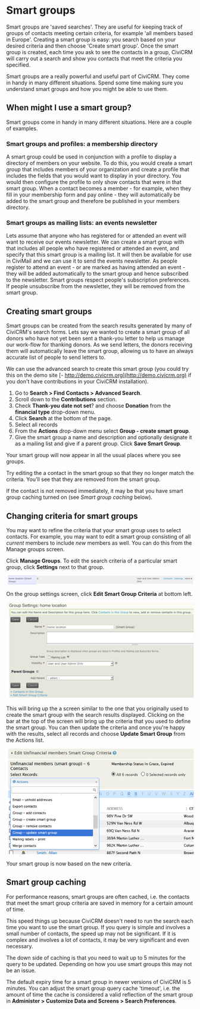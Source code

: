 # Smart groups

Smart groups are 'saved searches'. They are useful for keeping track of
groups of contacts meeting certain criteria, for example 'all members
based in Europe'. Creating a smart group is easy: you search based on
your desired criteria and then choose 'Create smart group'. Once the
smart group is created, each time you ask to see the contacts in a
group, CiviCRM will carry out a search and show you contacts that meet
the criteria you specified.

Smart groups are a really powerful and useful part of CiviCRM. They
come in handy in many different situations. Spend some time making sure
you understand smart groups and how you might be able to use them.

## When might I use a smart group?

Smart groups come in handy in many different situations. Here are a
couple of examples.

### Smart groups and profiles: a membership directory

A smart group could be used in conjunction with a profile to display a
directory of members on your website. To do this, you would create a
smart group that includes members of your organization and create a
profile that includes the fields that you would want to display in your
directory. You would then configure the profile to only show contacts
that were in that smart group. When a contact becomes a member - for
example, when they fill in your membership form and pay online - they
will automatically be added to the smart group and therefore be
published in your members directory.

### Smart groups as mailing lists: an events newsletter

Lets assume that anyone who has registered for or attended an event will
want to receive our events newsletter. We can create a smart group with
that includes all people who have registered or attended an event, and
specify that this smart group is a mailing list. It will then be
available for use in CiviMail and we can use it to send the events
newsletter. As people register to attend an event - or are marked as
having attended an event - they will be added automatically to the smart
group and hence subscribed to the newsletter. Smart groups respect
people's subscription preferences. If people unsubscribe from the
newsletter, they will be removed from the smart group.

## Creating smart groups

Smart groups can be created from the search results generated by many of
CiviCRM's search forms. Lets say we wanted to create a smart group of
all donors who have not yet been sent a thank-you letter to help us
manage our work-flow for thanking donors. As we send letters, the donors
receiving them will automatically leave the smart group, allowing us to
have an always accurate list of people to send letters to.

We can use the advanced search to create this smart group (you could try
this on the demo site [-
http://demo.civicrm.org](http://demo.civicrm.org) if you don't have
contributions in your CiviCRM installation).

1.  Go to **Search > Find Contacts > Advanced Search**.
2.  Scroll down to the **Contributions** section.
3.  Check **Thank-you date not set**? and choose **Donation** from the
    **financial type** drop-down menu.
4.  Click **Search** at the bottom of the page.
5.  Select all records
6.  From the **Actions** drop-down menu select **Group - create smart group**.
7.  Give the smart group a name and description and optionally designate it as a mailing list and give if a parent group. Click **Save Smart Group**.

Your smart group will now appear in all the usual places where you see
groups.

Try editing the a contact in the smart group so that they no longer
match the criteria. You'll see that they are removed from the smart
group.

If the contact is not removed immediately, it may be that you have smart
group caching turned on (see *Smart group caching* below).

## Changing criteria for smart groups

You may want to refine the criteria that your smart group uses to select
contacts. For example, you may want to edit a smart group consisting of
all *current* members to include *new* members as well. You can do this
from the Manage groups screen.

Click **Manage Groups**. To edit the search criteria of a particular
smart group, click **Settings** next to that group.


![image](../img/Groups&tags_updatecriteria_1.png)

On the group settings screen, click **Edit Smart Group Criteria** at
bottom left.

 ![image](../img/Groups&tags_edit%20Smart%20Group%20criteria.png)

This will bring up the a screen similar to the one that you originally
used to create the smart group with the search results displayed.
Clicking on the bar at the top of the screen will bring up the criteria
that you used to define the smart group. You can then update the
criteria and once you're happy with the results, select all records and
choose **Update Smart Group** from the Actions list.

![image](../img/Groups&tags_actions%20Update.png)

Your smart group is now based on the new criteria.

## Smart group caching

For performance reasons, smart groups are often cached, i.e. the
contacts that meet the smart group criteria are saved in memory for a
certain amount of time.

This speed things up because CiviCRM doesn't need to run the search each
time you want to use the smart group. If you query is simple and
involves a small number of contacts, the speed up may not be
significant. If it is complex and involves a lot of contacts, it may be
very significant and even necessary.

The down side of caching is that you need to wait up to 5 minutes for
the query to be updated. Depending on how you use smart groups this may
not be an issue.

The default expiry time for a smart group in newer versions of CiviCRM
is 5 minutes. You can adjust the smart group query cache 'timeout', i.e.
the amount of time the cache is considered a valid reflection of the
smart group in **Administer > Customize Data and Screens > Search
Preferences**.
